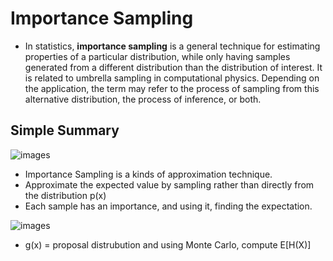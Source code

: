 # Importance Sampling

- In statistics, **importance sampling** is a general technique for estimating properties of a particular distribution, while only having samples generated from a different distribution than the distribution of interest. It is related to umbrella sampling in computational physics. Depending on the application, the term may refer to the process of sampling from this alternative distribution, the process of inference, or both.

## Simple Summary

![images](../../../images/importance_sampling_1.jpg)

- Importance Sampling is a kinds of approximation technique.
- Approximate the expected value by sampling rather than directly from the distribution p(x)
- Each sample has an importance, and using it, finding the expectation.

![images](../../../images/importance_sampling_2.png)

- g(x) = proposal distrubution and using Monte Carlo, compute E[H(X)] 